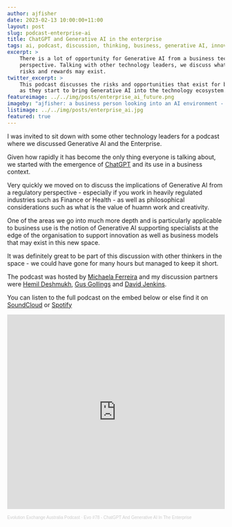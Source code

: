 ```yaml
---
author: ajfisher
date: 2023-02-13 10:00:00+11:00
layout: post
slug: podcast-enterprise-ai
title: ChatGPT and Generative AI in the enterprise
tags: ai, podcast, discussion, thinking, business, generative AI, innovation
excerpt: >
    There is a lot of opportunity for Generative AI from a business technology
    perspective. Talking with other technology leaders, we discuss what
    risks and rewards may exist.
twitter_excerpt: >
    This podcast discusses the risks and opportunities that exist for businesses
    as they start to bring Generative AI into the technology ecosystem.
featureimage: ../../img/posts/enterprise_ai_future.png
imageby: "ajfisher: a business person looking into an AI environment - SDXL"
listimage: ../../img/posts/enterprise_ai.jpg
featured: true
---
```


I was invited to sit down with some other technology leaders for a podcast
where we discussed Generative AI and the Enterprise.

Given how rapidly it has become the only thing everyone is talking about, we
started with the emergence of [ChatGPT](https://chat.openai.com/) and its use
in a business context.

Very quickly we moved on to discuss the implications of Generative AI from a
regulatory perspective - especially if you work in heavily regulated industries
such as Finance or Health - as well as philosophical considerations such as
what is the value of huamn work and creativity.

One of the areas we go into much more depth and is particularly applicable to
business use is the notion of Generative AI supporting specialists at the edge
of the organisation to support innovation as well as business models that may
exist in this new space.

It was definitely great to be part of this discussion with other thinkers in
the space - we could have gone for many hours but managed to keep it short.

The podcast was hosted by [Michaela Ferreira](https://www.linkedin.com/in/michaela-ferreira-183703249/)
and my discussion partners were [Hemil Deshmukh](https://www.linkedin.com/in/hemildeshmukh/),
[Gus Gollings](https://www.linkedin.com/in/gusgollings/) and
[David Jenkins](https://www.linkedin.com/in/davidjenkinshk/).

You can listen to the full podcast on the embed below or else find it on
[SoundCloud](https://soundcloud.com/user-401188774/evo-78-chatgpt-and-generative-ai-in-the-enterprise) or
[Spotify](https://open.spotify.com/episode/0DTUCwTJnvbvpKz0RhxfNb?go=1&sp_cid=3e6861c48d329bf3ddac73deb865cab4&nd=1)

<p class="mediacontainer"><iframe width="100%" height="450" scrolling="no" frameborder="no" allow="autoplay" src="https://w.soundcloud.com/player/?url=https%3A//api.soundcloud.com/tracks/1448054062&color=%23ff5e9a&auto_play=false&hide_related=false&show_comments=true&show_user=true&show_reposts=false&show_teaser=true&visual=true"></iframe><div style="font-size: 10px; color: #cccccc;line-break: anywhere;word-break: normal;overflow: hidden;white-space: nowrap;text-overflow: ellipsis; font-family: Interstate,Lucida Grande,Lucida Sans Unicode,Lucida Sans,Garuda,Verdana,Tahoma,sans-serif;font-weight: 100;"><a href="https://soundcloud.com/user-401188774" title="Evolution Exchange Australia Podcast" target="_blank" style="color: #cccccc; text-decoration: none;">Evolution Exchange Australia Podcast</a> · <a href="https://soundcloud.com/user-401188774/evo-78-chatgpt-and-generative-ai-in-the-enterprise" title="Evo #78 - ChatGPT And Generative AI In The Enterprise" target="_blank" style="color: #cccccc; text-decoration: none;">Evo #78 - ChatGPT And Generative AI In The Enterprise</a></div></p>
